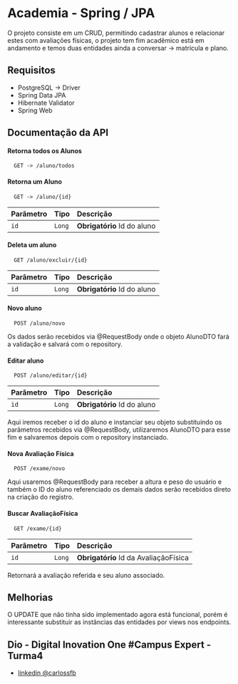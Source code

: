 
# Academia - Spring / JPA

O projeto consiste em um CRUD, permitindo cadastrar alunos e relacionar estes com avaliações físicas, o projeto tem fim acadêmico está em andamento e temos duas entidades ainda a conversar -> matrícula e plano.

## Requisitos

- PostgreSQL -> Driver
- Spring Data JPA
- Hibernate Validator
- Spring Web


## Documentação da API

#### Retorna todos os Alunos

```http
  GET -> /aluno/todos
```
#### Retorna um Aluno

```http
  GET -> /aluno/{id}
```
| Parâmetro   | Tipo       | Descrição                           |
| :---------- | :--------- | :---------------------------------- |
| `id` | `Long` | **Obrigatório** Id do aluno |

#### Deleta um aluno

```http
  GET /aluno/excluir/{id}
```

| Parâmetro   | Tipo       | Descrição                           |
| :---------- | :--------- | :---------------------------------- |
| `id` | `Long` | **Obrigatório** Id do aluno |

#### Novo aluno

```http
  POST /aluno/novo
```
Os dados serão recebidos via @RequestBody onde o objeto AlunoDTO fará a validação e salvará com o repository.

#### Editar aluno

```http
  POST /aluno/editar/{id}
```

| Parâmetro   | Tipo       | Descrição                           |
| :---------- | :--------- | :---------------------------------- |
| `id` | `Long` | **Obrigatório** Id do aluno |

Aqui iremos receber o id do aluno e instanciar seu objeto substituindo os parâmetros recebidos via @RequestBody, utilizaremos AlunoDTO para esse fim e salvaremos depois com o repository instanciado.

#### Nova Avaliação Física

```http
  POST /exame/novo
```

Aqui usaremos @RequestBody para receber a altura e peso do usuário e também o ID do aluno referenciado os demais dados serão recebidos direto na criação do registro.

#### Buscar AvaliaçãoFísica

```http
  GET /exame/{id}
```

| Parâmetro   | Tipo       | Descrição                           |
| :---------- | :--------- | :---------------------------------- |
| `id` | `Long` | **Obrigatório** Id da AvaliaçãoFísica |

Retornará a avaliação referida e seu aluno associado.
## Melhorias

O UPDATE que não tinha sido implementado agora está funcional, porém é interessante substituir as instâncias das entidades por views nos endpoints.

## Dio - Digital Inovation One #Campus Expert - Turma4

- [linkedin @carlossfb](https://www.linkedin.com/in/carlossfb/)

